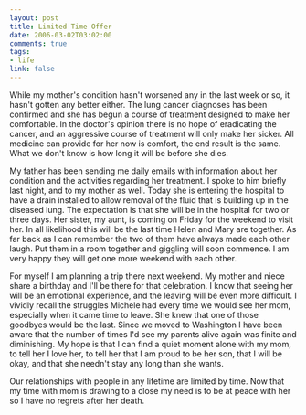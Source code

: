 ```yaml
--- 
layout: post
title: Limited Time Offer
date: 2006-03-02T03:02:00
comments: true
tags:
- life
link: false
---
```

While my mother's condition hasn't worsened any in the last week or so, it hasn't gotten any better either. The lung cancer diagnoses has been confirmed and she has begun a course of treatment designed to make her comfortable. In the doctor's opinion there is no hope of eradicating the cancer, and an aggressive course of treatment will only make her sicker. All medicine can provide for her now is comfort, the end result is the same. What we don't know is how long it will be before she dies.

My father has been sending me daily emails with information about her condition and the activities regarding her treatment. I spoke to him briefly last night, and to my mother as well. Today she is entering the hospital to have a drain installed to allow removal of the fluid that is building up in the diseased lung. The expectation is that she will be in the hospital for two or three days. Her sister, my aunt, is coming on Friday for the weekend to visit her. In all likelihood this will be the last time Helen and Mary are together. As far back as I can remember the two of them have always made each other laugh. Put them in a room together and giggling will soon commence. I am very happy they will get one more weekend with each other.

For myself I am planning a trip there next weekend. My mother and niece share a birthday and I'll be there for that celebration. I know that seeing her will be an emotional experience, and the leaving will be even more difficult. I vividly recall the struggles Michele had every time we would see her mom, especially when it came time to leave. She knew that one of those goodbyes would be the last. Since we moved to Washington I have been aware that the number of times I'd see my parents alive again was finite and diminishing. My hope is that I can find a quiet moment alone with my mom, to tell her I love her, to tell her that I am proud to be her son, that I will be okay, and that she needn't stay any long than she wants.

Our relationships with people in any lifetime are limited by time. Now that my time with mom is drawing to a close my need is to be at peace with her so I have no regrets after her death.
